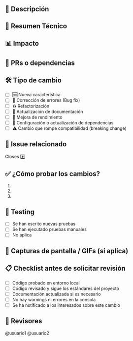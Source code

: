 ## 📝 Descripción  
<!-- Explica de manera clara y concisa qué problema resuelve este PR o qué funcionalidad implementa. -->  

## 🚀 Resumen Técnico  
<!-- Describe los cambios en código, arquitectura o librerías utilizadas. Si hay cambios significativos en lógica, detallarlos aquí. -->  

## 📊 Impacto  
<!-- Explica cómo estos cambios pueden afectar otras partes del código, usuarios o servicios. -->  

## 🔗 PRs o dependencias  
<!-- Si este PR depende de otros PRs o cambios externos, menciónalos aquí. -->  

## 🛠️ Tipo de cambio  
- [ ] 🆕 Nueva característica  
- [ ] 🐛 Corrección de errores (Bug fix)  
- [ ] ♻️ Refactorización  
- [ ] 📝 Actualización de documentación  
- [ ] 🚀 Mejora de rendimiento  
- [ ] 🔧 Configuración o actualización de dependencias  
- [ ] ⚠️ Cambio que rompe compatibilidad (breaking change)  

## 🎯 Issue relacionado  
Closes #️⃣ <!-- Agrega el número del issue si aplica. -->  

## ✅ ¿Cómo probar los cambios?  
1. <!-- Paso 1 -->  
2. <!-- Paso 2 -->  
3. <!-- Paso 3 -->  

## 🧪 Testing  
- [ ] Se han escrito nuevas pruebas  
- [ ] Se han ejecutado pruebas manuales  
- [ ] No aplica  

## 📸 Capturas de pantalla / GIFs (si aplica)  
<!-- Adjunta capturas o videos si hay cambios visuales o funcionales relevantes. -->  

## 📋 Checklist antes de solicitar revisión  
- [ ] Código probado en entorno local  
- [ ] Código revisado y sigue los estándares del proyecto  
- [ ] Documentación actualizada si es necesario  
- [ ] No hay warnings ni errores en la consola  
- [ ] Se ha notificado a los interesados sobre este cambio  

## 👥 Revisores  
@usuario1 @usuario2  
